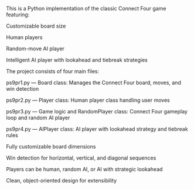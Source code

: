 This is a Python implementation of the classic Connect Four game featuring:

Customizable board size

Human players

Random-move AI player

Intelligent AI player with lookahead and tiebreak strategies

The project consists of four main files:

ps9pr1.py — Board class: Manages the Connect Four board, moves, and win detection

ps9pr2.py — Player class: Human player class handling user moves

ps9pr3.py — Game logic and RandomPlayer class: Connect Four gameplay loop and random AI player

ps9pr4.py — AIPlayer class: AI player with lookahead strategy and tiebreak rules

Fully customizable board dimensions

Win detection for horizontal, vertical, and diagonal sequences

Players can be human, random AI, or AI with strategic lookahead

Clean, object-oriented design for extensibility

